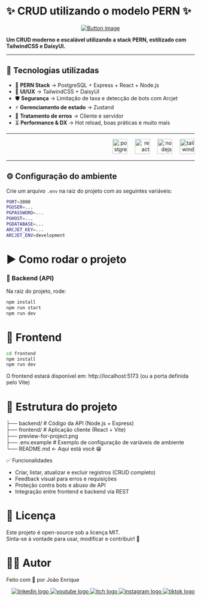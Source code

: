 <h1 align="left">✨ CRUD utilizando o modelo PERN ✨</h1>

<div align="center">
    <a href="https://product-store-ir63.onrender.com/" target="_blank"> 
        <img src="https://i.ibb.co/PvmND5Sk/CONFIRA-O-PROJETO-AQUI-1.png" alt="Button image" /> 
    </a> 
</div>

<p align="left">
  <b>Um CRUD moderno e escalável utilizando a stack PERN, estilizado com TailwindCSS e DaisyUI.</b>
</p>

---

## 🚀 Tecnologias utilizadas

- 🌟 **PERN Stack** → PostgreSQL + Express + React + Node.js  
- 🎨 **UI/UX** → TailwindCSS + DaisyUI  
- 🛡 **Segurança** → Limitação de taxa e detecção de bots com Arcjet  
- ⚡ **Gerenciamento de estado** → Zustand  
- 🐞 **Tratamento de erros** → Cliente e servidor  
- ⏳ **Performance & DX** → Hot reload, boas práticas e muito mais  

---

<div align="right">
  <img src="https://cdn.jsdelivr.net/gh/devicons/devicon/icons/postgresql/postgresql-original.svg" height="40" alt="postgresql logo"  />
  <img width="12" />
  <img src="https://cdn.jsdelivr.net/gh/devicons/devicon/icons/react/react-original.svg" height="40" alt="react logo"  />
  <img width="12" />
  <img src="https://cdn.jsdelivr.net/gh/devicons/devicon/icons/nodejs/nodejs-original.svg" height="40" alt="nodejs logo"  />
  <img width="12" />
  <img src="https://cdn.simpleicons.org/tailwindcss/06B6D4" height="40" alt="tailwindcss logo"  />
</div>

---

## ⚙️ Configuração do ambiente

Crie um arquivo `.env` na raiz do projeto com as seguintes variáveis:

```bash
PORT=3000
PGUSER=...
PGPASSWORD=...
PGHOST=...
PGDATABASE=...
ARCJET_KEY=...
ARCJET_ENV=development
```

# ▶️ Como rodar o projeto
### 🔹 Backend (API)
Na raiz do projeto, rode:

```bash
npm install
npm run start
npm run dev
```

# 🔹 Frontend

```bash
cd frontend
npm install
npm run dev
```

O frontend estará disponível em: http://localhost:5173 (ou a porta definida pelo Vite)

# 📂 Estrutura do projeto
├── backend/         # Código da API (Node.js + Express) </br> 
├── frontend/        # Aplicação cliente (React + Vite) </br> 
├── preview-for-project.png </br> 
├── .env.example     # Exemplo de configuração de variáveis de ambiente </br> 
└── README.md        <- Aqui está você 😁 </br>

✅ Funcionalidades
- Criar, listar, atualizar e excluir registros (CRUD completo)
- Feedback visual para erros e requisições
- Proteção contra bots e abuso de API
- Integração entre frontend e backend via REST

# 📜 Licença
Este projeto é open-source sob a licença MIT. </br>
Sinta-se à vontade para usar, modificar e contribuir! 🚀

# 🐱‍💻 Autor
Feito com 💙 por João Enrique
<div align="right"> 
    <a href="https://www.linkedin.com/in/joao-enrique-dev/" target="_blank"> 
        <img src="https://img.shields.io/badge/LinkedIn-0077B5?style=for-the-badge&logo=linkedin&logoColor=white" alt="linkedin logo" /> 
    </a> 
    <a href="https://www.youtube.com/@joaocodedev" target="_blank"> 
        <img src="https://img.shields.io/badge/YouTube-FF0000?style=for-the-badge&logo=youtube&logoColor=white" alt="youtube logo" /> 
    </a> 
    <a href="https://jedev1.itch.io/" target="_blank"> 
        <img src="https://img.shields.io/badge/Itch.io-FA5C5C?style=for-the-badge&logo=itchdotio&logoColor=white" alt="itch logo" /> 
    </a> 
    <a href="https://www.instagram.com/joao__dev/" target="_blank"> 
        <img src="https://img.shields.io/badge/Instagram-E4405F?style=for-the-badge&logo=instagram&logoColor=white" alt="instagram logo" /> 
    </a> 
    <a href="https://www.tiktok.com/@joao__code" target="_blank"> 
    <img src="https://img.shields.io/badge/TikTok-000000?style=for-the-badge&logo=tiktok&logoColor=white" alt="tiktok logo" /> 
    </a> 

</div>








